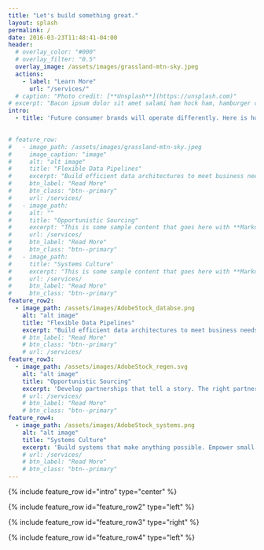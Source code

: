```yaml
---
title: "Let's build something great."
layout: splash
permalink: /
date: 2016-03-23T11:48:41-04:00
header:
  # overlay_color: "#000"
  # overlay_filter: "0.5"
  overlay_image: /assets/images/grassland-mtn-sky.jpeg
  actions:
    - label: "Learn More"
      url: "/services/"
  # caption: "Photo credit: [**Unsplash**](https://unsplash.com)"
# excerpt: "Bacon ipsum dolor sit amet salami ham hock ham, hamburger corned beef short ribs kielbasa biltong t-bone drumstick tri-tip tail sirloin pork chop."
intro: 
  - title: 'Future consumer brands will operate differently. Here is how we can get there.'

      
# feature_row:
#   - image_path: /assets/images/grassland-mtn-sky.jpeg
#     image_caption: "image"
#     alt: "alt image"
#     title: "Flexible Data Pipelines"
#     excerpt: "Build efficient data architectures to meet business needs at any scale. Improve planning for better cash efficiency. Improve segmentation and targeting to improve advertising returns. Tell stories through data to motivate stakeholders at every level in the supply chain."
#     btn_label: "Read More"
#     btn_class: "btn--primary"
#     url: /services/
#   - image_path: 
#     alt: ""
#     title: "Opportunistic Sourcing"
#     excerpt: "This is some sample content that goes here with **Markdown** formatting."
#     url: /services/
#     btn_label: "Read More"
#     btn_class: "btn--primary"
#   - image_path: 
#     title: "Systems Culture"
#     excerpt: "This is some sample content that goes here with **Markdown** formatting."
#     url: /services/
#     btn_label: "Read More"
#     btn_class: "btn--primary"
feature_row2:
  - image_path: /assets/images/AdobeStock_databse.png
    alt: "alt image"
    title: "Flexible Data Pipelines"
    excerpt: "Build efficient data architectures to meet business needs at any scale. Improve planning for better cash efficiency. Improve segmentation and targeting to improve advertising returns. Tell stories through data to motivate stakeholders at every level in the supply chain."
    # btn_label: "Read More"
    # btn_class: "btn--primary"
    # url: /services/
feature_row3:
  - image_path: /assets/images/AdobeStock_regen.svg
    alt: "alt image"
    title: "Opportunistic Sourcing"
    excerpt: 'Develop partnerships that tell a story. The right partner at the right time, reduces COGS, accellerates the route to market and creates an origin story that makes a brand stand out.'
    # url: /services/
    # btn_label: "Read More"
    # btn_class: "btn--primary"
feature_row4:
  - image_path: /assets/images/AdobeStock_systems.png
    alt: "alt image"    
    title: "Systems Culture"
    excerpt: 'Build systems that make anything possible. Empower small teams to take on large challenges. Reduce the need for outside resources.'
    # url: /services/
    # btn_label: "Read More"
    # btn_class: "btn--primary"
---
```


{% include feature_row id="intro" type="center" %}

<!-- {% include feature_row %} -->

{% include feature_row id="feature_row2" type="left" %}

{% include feature_row id="feature_row3" type="right" %}

{% include feature_row id="feature_row4" type="left" %}